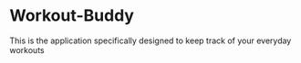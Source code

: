 # Workout-Buddy
This is the application specifically designed to keep track of your everyday workouts
